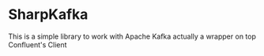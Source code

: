 # SharpKafka
This is a simple library to work with Apache Kafka actually a wrapper on top Confluent's Client
